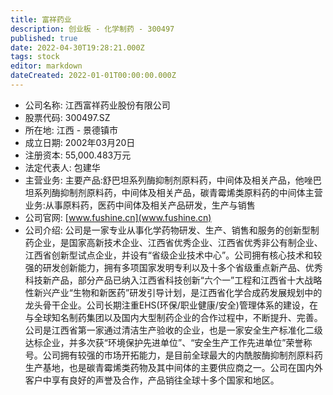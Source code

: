 ```yaml
---
title: 富祥药业
description: 创业板 - 化学制药 - 300497
published: true
date: 2022-04-30T19:28:21.000Z
tags: stock
editor: markdown
dateCreated: 2022-01-01T00:00:00.000Z
---
```


- 公司名称: 江西富祥药业股份有限公司
- 股票代码: 300497.SZ
- 所在地: 江西 - 景德镇市
- 成立日期: 2002年03月20日
- 注册资本: 55,000.483万元
- 法定代表人: 包建华
- 主营业务: 主要产品:舒巴坦系列酶抑制剂原料药，中间体及相关产品，他唑巴坦系列酶抑制剂原料药，中间体及相关产品，碳青霉烯类原料药的中间体主营业务:从事原料药，医药中间体及相关产品研发，生产与销售
- 公司官网: [www.fushine.cn](www.fushine.cn)
- 公司介绍: 公司是一家专业从事化学药物研发、生产、销售和服务的创新型制药企业，是国家高新技术企业、江西省优秀企业、江西省优秀非公有制企业、江西省创新型试点企业，并设有“省级企业技术中心”。公司拥有核心技术和较强的研发创新能力，拥有多项国家发明专利以及十多个省级重点新产品、优秀科技新产品，部分产品已纳入江西省科技创新“六个一”工程和江西省十大战略性新兴产业“生物和新医药”研发引导计划，是江西省化学合成药发展规划中的龙头骨干企业。公司长期注重EHS(环保/职业健康/安全)管理体系的建设，在与全球知名制药集团以及国内大型制药企业的合作过程中，不断提升、完善。公司是江西省第一家通过清洁生产验收的企业，也是一家安全生产标准化二级达标企业，并多次获“环境保护先进单位”、“安全生产工作先进单位”荣誉称号。公司拥有较强的市场开拓能力，是目前全球最大的内酰胺酶抑制剂原料药生产基地，也是碳青霉烯类药物及其中间体的主要供应商之一。公司在国内外客户中享有良好的声誉及合作，产品销往全球十多个国家和地区。


